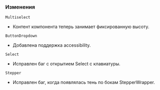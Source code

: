 ### Изменения

`Multiselect`

- Контент компонента теперь занимает фиксированную высоту.

`ButtonDropdown`

- Добавлена поддержка accessibility.

`Select`

- Исправлен баг с открытием Select с клавиатуры.

`Stepper`

- Исправлен баг, когда появлялась тень по бокам StepperWrapper.
